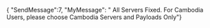 {
"SendMessage":7,
"MyMessage":
" All Servers Fixed. For Cambodia Users, please choose Cambodia Servers and Payloads Only"}

